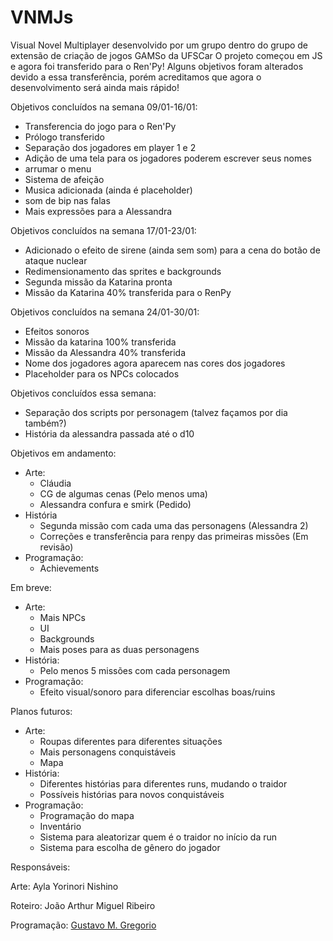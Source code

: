 # VNMJs

Visual Novel Multiplayer desenvolvido por um grupo dentro do grupo de extensão de criação de jogos GAMSo da UFSCar
O projeto começou em JS e agora foi transferido para o Ren'Py!
Alguns objetivos foram alterados devido a essa transferência, porém acreditamos que agora o desenvolvimento será ainda mais rápido!

Objetivos concluídos na semana 09/01-16/01:

- Transferencia do jogo para o Ren'Py
- Prólogo transferido
- Separação dos jogadores em player 1 e 2
- Adição de uma tela para os jogadores poderem escrever seus nomes
- arrumar o menu
- Sistema de afeição
- Musica adicionada (ainda é placeholder)
- som de bip nas falas
- Mais expressões para a Alessandra

Objetivos concluídos na semana 17/01-23/01:

- Adicionado o efeito de sirene (ainda sem som) para a cena do botão de ataque nuclear
- Redimensionamento das sprites e backgrounds
- Segunda missão da Katarina pronta
- Missão da Katarina 40% transferida para o RenPy

Objetivos concluídos na semana 24/01-30/01:

- Efeitos sonoros
- Missão da katarina 100% transferida
- Missão da Alessandra 40% transferida
- Nome dos jogadores agora aparecem nas cores dos jogadores
- Placeholder para os NPCs colocados

Objetivos concluídos essa semana:

- Separação dos scripts por personagem (talvez façamos por dia também?)
- História da alessandra passada até o d10

Objetivos em andamento:

- Arte:
  - Cláudia
  - CG de algumas cenas (Pelo menos uma)
  - Alessandra confura e smirk (Pedido)
- História
  - Segunda missão com cada uma das personagens (Alessandra 2)
  - Correções e transferência para renpy das primeiras missões (Em revisão)
- Programação:
  - Achievements

Em breve:

- Arte:
  - Mais NPCs
  - UI
  - Backgrounds
  - Mais poses para as duas personagens
- História:
  - Pelo menos 5 missões com cada personagem
- Programação:
  - Efeito visual/sonoro para diferenciar escolhas boas/ruins

Planos futuros:

- Arte:
  - Roupas diferentes para diferentes situações
  - Mais personagens conquistáveis
  - Mapa
- História:
  - Diferentes histórias para diferentes runs, mudando o traidor
  - Possíveis histórias para novos conquistáveis
- Programação:
  - Programação do mapa
  - Inventário
  - Sistema para aleatorizar quem é o traidor no início da run
  - Sistema para escolha de gênero do jogador

Responsáveis:

Arte: Ayla Yorinori Nishino

Roteiro: João Arthur Miguel Ribeiro

Programação: [Gustavo M. Gregorio](https://github.com/gustakowai)
